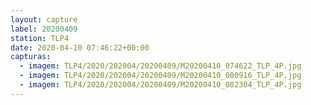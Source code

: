 ```yaml
---
layout: capture
label: 20200409
station: TLP4
date: 2020-04-10 07:46:22+00:00
capturas:
  - imagem: TLP4/2020/202004/20200409/M20200410_074622_TLP_4P.jpg
  - imagem: TLP4/2020/202004/20200409/M20200410_080916_TLP_4P.jpg
  - imagem: TLP4/2020/202004/20200409/M20200410_082304_TLP_4P.jpg
---
```

